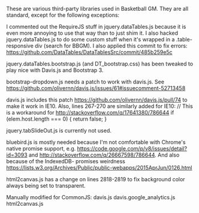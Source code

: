 These are various third-party libraries used in Basketball GM. They are all
standard, except for the following exceptions:

I commented out the RequireJS stuff in jquery.dataTables.js because it is even
more annoying to use that way than to just shim it. I also hacked
jquery.dataTables.js to do some custom stuff when it's wrapped in a
.table-responsive div (search for BBGM). I also applied this commit to fix
errors: https://github.com/DataTables/DataTablesSrc/commit/485b259e5c

jquery.dataTables.bootstrap.js (and DT_bootstrap.css) has been tweaked to play
nice with Davis.js and Bootstrap 3.

bootstrap-dropdown.js needs a patch to work with davis.js. See
https://github.com/olivernn/davis.js/issues/61#issuecomment-52713458

davis.js includes this patch https://github.com/olivernn/davis.js/pull/74 to
make it work in IE10. Also, lines 267-270 are similarly added for IE10:
      // This is a workaround for http://stackoverflow.com/q/17641380/786644
      if (elem.host.length === 0) {
        return false;
      }

jquery.tabSlideOut.js is currently not used.

bluebird.js is mostly needed because I'm not comfortable with Chrome's native
promise support, e.g. https://code.google.com/p/v8/issues/detail?id=3093 and
http://stackoverflow.com/q/26667598/786644. And also because of the IndexedDB-
promises weirdness
https://lists.w3.org/Archives/Public/public-webapps/2015AprJun/0126.html

html2canvas.js has a change on lines 2818-2819 to fix background color always
being set to transparent.

Manually modified for CommonJS:
davis.js
davis.google_analytics.js
html2canvas.js
